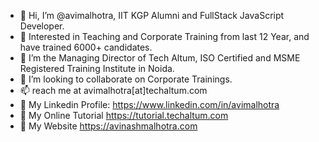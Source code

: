 - 👋 Hi, I’m @avimalhotra, IIT KGP Alumni and FullStack JavaScript Developer. 
- 👀 Interested in Teaching and Corporate Training from last 12 Year, and have trained 6000+ candidates.
- 🌱 I’m the Managing Director of Tech Altum, ISO Certified and MSME Registered Training Institute in Noida.
- 💞️ I’m looking to collaborate on Corporate Trainings.
- 📫 reach me at avimalhotra[at]techaltum.com
- 🔗 My Linkedin Profile: https://www.linkedin.com/in/avimalhotra
- 🔗 My Online Tutorial https://tutorial.techaltum.com
- 🔗 My Website https://avinashmalhotra.com

<!---
avimalhotra/avimalhotra is a ✨ special ✨ repository because its `README.md` (this file) appears on your GitHub profile.
You can click the Preview link to take a look at your changes.
--->

